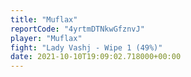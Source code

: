 ```yaml
---
title: "Muflax"
reportCode: "4yrtmDTNkwGfznvJ"
player: "Muflax"
fight: "Lady Vashj - Wipe 1 (49%)"
date: 2021-10-10T19:09:02.718000+00:00
---
```


